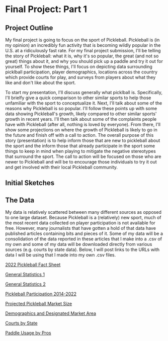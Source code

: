 # Final Project: Part 1


## Project Outline

My final project is going to focus on the sport of Pickleball. Pickleball is (in my opinion) an incredibly fun activity that is becoming wildly popular in the U.S. at a ridiculously fast rate. For my final project submission, I'll be telling the story of Pickleball: what it is, why it's so popular, the great (and not so great) things about it, and why you should pick up a paddle and try it out for yourself. To show these things, I'll focus on depicting data surrounding picklball participation, player demographics, locations across the country which provide courts for play, and surveys from players about what they like and don't like about the sport. 

To start my presentation, I'll discuss generally what picklball is. Specifically, I'll brielfy give a quick comparison to other similar sports to help those unfamiliar with the sport to conceptualize it. Next, I'll talk about some of the reasons why Pickleball is so popular. I'll follow these points up with some data showing Pickleball's growth, likely compared to other similar sports' growth in recent years. I'll then talk about some of the complaints people have with Pickleball (after all, nothing is loved by everyone). From there, I'll show some projections on where the growth of Pickleball is likely to go in the future and finish off with a call to action. The overall purpose of this story (presentation) is to help inform those that are new to pickleball about the sport and the inform those that already participate in the sport some things to keep in mind when playing to mitigate the negative stereotypes that surround the sport. The call to action will be focused on those who are newer to Pickleball and will be to encourage those individuals to try it out and get involved with their local Pickleball community.


## Initial Sketches


## The Data

My data is relatively scattered between many different sources as opposed to one large dataset. Because Pickleball is a (relatively) new sport, much of the most recent data collected on player participation is not available for free. However, many journalists that have gotten a hold of that data have published articles containing bits and pieces of it. Some of my data will be a consolidation of the data reported in these articles that I make into a .csv of my own and some of my data will be downloaded directly from various sources (e.g. courts by state data). Below, I will post links to the URLs with data I will be using that I made into my own .csv files.

[2022 Pickleball Fact Sheet](https://usapickleball.org/wp-content/uploads/2021/08/2022-Pickleball-Fact-Sheet-updated-5.5.22.pdf)

[General Statistics 1](https://www.thepickleballdinks.com/post/pickleball-statistics)

[General Statistics 2](https://www.pickleheads.com/blog/pickleball-statistics)

[Pickleball Participation 2014-2022](https://www.statista.com/statistics/763659/pickleball-participants-us/)

[Projected Pickleball Market Size](https://market.us/report/pickleball-market/)

[Demographics and Designated Market Area](https://www.sportsbusinessjournal.com/Daily/Morning-Buzz/2023/03/29/association-pickleball-professionals-participation-data.aspx)

[Courts by State](https://public.tableau.com/app/profile/rahul.sista/viz/Pickleball_CourtsByState/CourtsbyState)

[Paddle Usage by Pros](https://public.tableau.com/app/profile/shea8107/viz/WhatPickleballPaddlesdotheTopProsUseJuly2023/Info)
